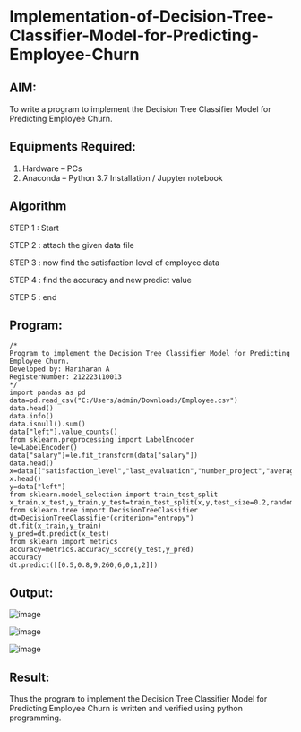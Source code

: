 # Implementation-of-Decision-Tree-Classifier-Model-for-Predicting-Employee-Churn

## AIM:
To write a program to implement the Decision Tree Classifier Model for Predicting Employee Churn.

## Equipments Required:
1. Hardware – PCs
2. Anaconda – Python 3.7 Installation / Jupyter notebook

## Algorithm
STEP 1 : Start 

STEP 2 : attach the given data file 

STEP 3 : now find the satisfaction level of employee data 

STEP 4 : find the accuracy and new predict value 

STEP 5 : end

## Program:
```
/*
Program to implement the Decision Tree Classifier Model for Predicting Employee Churn.
Developed by: Hariharan A
RegisterNumber: 212223110013
*/
import pandas as pd
data=pd.read_csv("C:/Users/admin/Downloads/Employee.csv")
data.head()
data.info()
data.isnull().sum()
data["left"].value_counts()
from sklearn.preprocessing import LabelEncoder
le=LabelEncoder()
data["salary"]=le.fit_transform(data["salary"])
data.head()
x=data[["satisfaction_level","last_evaluation","number_project","average_montly_hours","time_spend_company","Work_accident","promotion_last_5years","salary"]]
x.head()
y=data["left"]
from sklearn.model_selection import train_test_split
x_train,x_test,y_train,y_test=train_test_split(x,y,test_size=0.2,random_state=100)
from sklearn.tree import DecisionTreeClassifier
dt=DecisionTreeClassifier(criterion="entropy")
dt.fit(x_train,y_train)
y_pred=dt.predict(x_test)
from sklearn import metrics
accuracy=metrics.accuracy_score(y_test,y_pred)
accuracy
dt.predict([[0.5,0.8,9,260,6,0,1,2]])
```

## Output:
![image](https://github.com/user-attachments/assets/d672b72b-f4cd-4d70-bb31-ee1f214230e6)

![image](https://github.com/user-attachments/assets/85a69236-c9ef-4f85-87d0-e911205a3af6)

![image](https://github.com/user-attachments/assets/c4a13375-9823-4955-a204-df405a6dcc43)


## Result:
Thus the program to implement the  Decision Tree Classifier Model for Predicting Employee Churn is written and verified using python programming.
